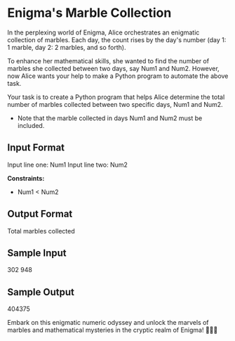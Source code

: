 # Enigma's Marble Collection

In the perplexing world of Enigma, Alice orchestrates an enigmatic collection of marbles. Each day, the count rises by the day's number (day 1: 1 marble, day 2: 2 marbles, and so forth).

To enhance her mathematical skills, she wanted to find the number of marbles she collected between two days, say Num1 and Num2. However, now Alice wants your help to make a Python program to automate the above task.

Your task is to create a Python program that helps Alice determine the total number of marbles collected between two specific days, Num1 and Num2.

- Note that the marble collected in days Num1 and Num2 must be included.

## Input Format
Input line one: Num1
Input line two: Num2

**Constraints:**
- Num1 < Num2

## Output Format
Total marbles collected

## Sample Input
302
948


## Sample Output
404375


Embark on this enigmatic numeric odyssey and unlock the marvels of marbles and mathematical mysteries in the cryptic realm of Enigma! 🌌💎✨

